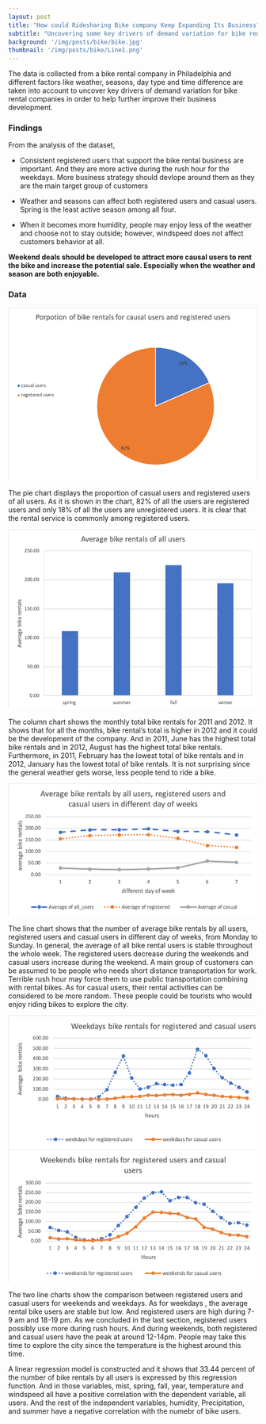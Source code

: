 ```yaml
---
layout: post
title: "How could Ridesharing Bike company Keep Expanding Its Business? "
subtitle: "Uncovering some key drivers of demand variation for bike rental companies."
background: '/img/posts/bike/bike.jpg'
thumbnail: '/img/posts/bike/Line1.png'
---
```

<div class="col-lg-8 col-md-10 mx-auto" markdown="1">
The data is collected from a bike rental company in Philadelphia and different factors like weather, seasons, day type and time difference are taken into account to uncover key drivers of demand variation for bike rental companies in order to help further improve their business development.

<h3> Findings </h3>

From the analysis of the dataset,
- Consistent registered users that support the bike rental business are important. And they are more active during the rush hour for the weekdays. More business strategy should devlope around them as they are the main target group of customers 

- Weather and seasons can affect both registered users and casual users. Spring is the least active season among all four.

- When it becomes more humidity, people may enjoy less of the weather and choose not to stay outside; however, windspeed does not affect customers behavior at all. 

**Weekend deals should be developed to attract more causal users to rent the bike and increase the potential sale. Especially when the weather and season are both enjoyable.**


<h3> Data </h3>

![Group](/img/posts/bike/Pie1.png "Group")

The pie chart displays the proportion of casual users and registered users of all users. As it is shown in the chart, 82% of all the users are registered users and only 18% of all the users are unregistered users. It is clear that the rental service is commonly among registered users.

![sesaon](/img/posts/bike/Bar1.png "season")

The column chart shows the monthly total bike rentals for 2011 and 2012. It shows that for all the months, bike rental’s total is higher in 2012 and it could be the development of the company. And in 2011, June has the highest total bike rentals and in 2012, August has the highest total bike rentals. Furthermore, in 2011,  February has the lowest total of bike rentals and in 2012, January has the lowest total of bike rentals. It is not surprising since the general weather gets worse, less people tend to ride a bike.

![comparison](/img/posts/bike/Line1.png "comparison")

The line chart shows that the number of average bike rentals by all users, registered users and casual users in different day of weeks, from Monday to Sunday. In general, the average of all bike rental users is stable throughout the whole week. The registered users decrease during the weekends and casual users increase during the weekend. A main group of customers can be assumed to be people who needs short distance transportation for work. Terrible rush hour may force them to use public transportation combining with rental bikes. As for casual users, their rental activities can be considered to be more random. These people could be tourists who would enjoy riding bikes to explore the city. 

![weekday](/img/posts/bike/Line2.png "weekday")
![weekend](/img/posts/bike/Line3.png "weekend")

The two line charts show the comparison between registered users and casual users for weekends and weekdays. As for weekdays , the average rental bike users are stable but low. And registered users are high during 7-9 am and 18-19 pm. As we concluded in the last section, registered users possibly use more during rush hours. And during weekends, both registered and casual users have the peak at around 12-14pm. People may take this time to explore the city since the temperature is the highest around this time.

A linear regression model is constructed  and it shows that 33.44 percent of the number of bike rentals by all users is expressed by this regression function. And in those variables, mist, spring, fall, year, temperature and windspeed all have a positive correlation with the dependent variable, all users. And the rest of the independent variables, humidity, Precipitation, and summer have a negative correlation with the numebr of bike users. 
</div>